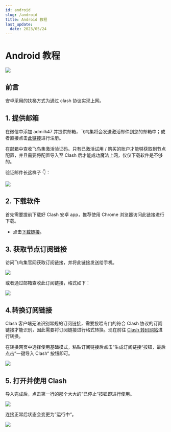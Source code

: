 ```yaml
---
id: android
slug: /android
title: Android 教程
last_update:
  date: 2023/05/24
---
```


# Android 教程

![](https://pan.createvoyage.com/f/BB1T8/cover.png)

## 前言

安卓采用的扶梯方式为通过 clash 协议实现上网。

## 1. 提供邮箱

在微信中添加 admilk47 并提供邮箱，飞鸟集将会发送激活邮件到您的邮箱中；或者直接点击[此链接](https://www.offshoreview.xyz/auth/register)进行注册。

在邮箱中查收飞鸟集激活验证码。只有已激活试用 / 购买的账户才能够获取到节点配置，并且需要将配置导入至 Clash 后才能成功魔法上网，仅仅下载软件是不够的。

验证邮件长这样子 👇：

![](https://pan.createvoyage.com/f/VjHg/verify-email.png)

## 2. 下载软件

首先需要提前下载好 Clash 安卓 app，推荐使用 Chrome 浏览器访问此链接进行下载。

- 点击[下载链接](https://pan.createvoyage.com/f/DkJU3/clash-for-android.apk)。

## 3. 获取节点订阅链接

访问飞鸟集官网获取订阅链接，并将此链接发送给手机。

![](https://pan.createvoyage.com/f/XBSO/subscribe.png)

或者通过邮箱查收此订阅链接，格式如下：

![](https://pan.createvoyage.com/f/YJTA/subscribe-url.png)

## 4.转换订阅链接

Clash 客户端无法识别常规的订阅链接，需要投喂专门的符合 Clash 协议的订阅链接才能识别，因此需要将订阅链接进行格式转换。现在前往 [Clash 转码网站](https://clash.offshoreview.xyz)进行转换。

在转换网页中选择使用基础模式，粘贴订阅链接后点击”生成订阅链接“按钮，最后点击”一键导入 Clash“ 按钮即可。

![](https://pan.createvoyage.com/f/ZxUQ/clash-1.png)

## 5. 打开并使用 Clash

导入完成后，点击第一行的那个大大的”已停止“按钮即进行使用。

![](https://pan.createvoyage.com/f/ERGcp/use-1.jpeg)

连接正常后状态会变更为”运行中“。

![](https://pan.createvoyage.com/f/G6ziA/use-2.jpeg)
